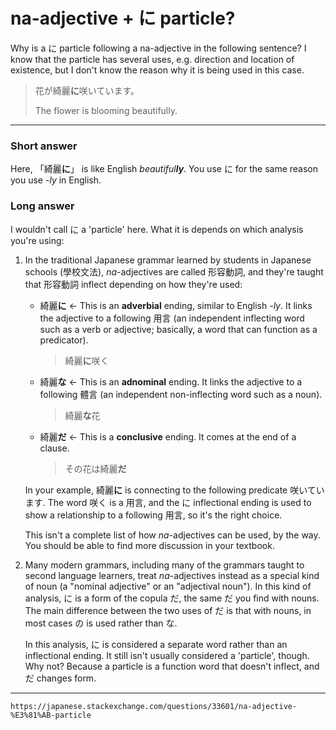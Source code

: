# na-adjective + に particle?

Why is a に particle following a na-adjective in the following sentence? I know that the particle has several uses, e.g. direction and location of existence, but I don't know the reason why it is being used in this case.

> 花が綺麗**に**咲いています。
> 
> The flower is blooming beautifully.

---

### Short answer

Here, 「綺麗**に**」 is like English *beautiful**ly***. You use に for the same reason you use *\-ly* in English.

### Long answer
I wouldn't call に a 'particle' here. What it is depends on which analysis you're using:

1.  In the traditional Japanese grammar learned by students in Japanese schools (學校文法), *na*\-adjectives are called 形容動詞, and they're taught that 形容動詞 inflect depending on how they're used:
    
    -   綺麗**に** ← This is an **adverbial** ending, similar to English *\-ly*. It links the adjective to a following 用言 (an independent inflecting word such as a verb or adjective; basically, a word that can function as a predicator).
        
        > 綺麗**に**咲く
        
    -   綺麗**な** ← This is an **adnominal** ending. It links the adjective to a following 體言 (an independent non-inflecting word such as a noun).
        
        > 綺麗**な**花
        
    -   綺麗**だ** ← This is a **conclusive** ending. It comes at the end of a clause.
        
        > その花は綺麗**だ**
        
    
    In your example, 綺麗**に** is connecting to the following predicate 咲いています. The word 咲く is a 用言, and the に inflectional ending is used to show a relationship to a following 用言, so it's the right choice.
    
    This isn't a complete list of how *na*\-adjectives can be used, by the way. You should be able to find more discussion in your textbook.
    
2.  Many modern grammars, including many of the grammars taught to second language learners, treat *na*\-adjectives instead as a special kind of noun (a "nominal adjective" or an "adjectival noun"). In this kind of analysis, に is a form of the copula だ, the same だ you find with nouns. The main difference between the two uses of だ is that with nouns, in most cases の is used rather than な.
    
    In this analysis, に is considered a separate word rather than an inflectional ending. It still isn't usually considered a 'particle', though. Why not? Because a particle is a function word that doesn't inflect, and だ changes form.

---
`https://japanese.stackexchange.com/questions/33601/na-adjective-%E3%81%AB-particle`